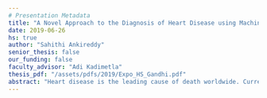 ```yaml
---
# Presentation Metadata
title: "A Novel Approach to the Diagnosis of Heart Disease using Machine Learning and Deep Neural Networks"
date: 2019-06-26
hs: true
author: "Sahithi Ankireddy"
senior_thesis: false
our_funding: false
faculty_advisor: "Adi Kadimetla"
thesis_pdf: "/assets/pdfs/2019/Expo_HS_Gandhi.pdf"
abstract: "Heart disease is the leading cause of death worldwide. Currently, 33% of cases are misdiagnosed. The use of Artificial Intelligence could reduce the chance of error leading to possible earlier diagnoses which could be the difference between life and death for some. The objective of this project was to develop accurate Machine Learning (ML) and Deep Neural Network (DNN) algorithms to create a application for assisted heart disease diagnosis. My project compared the ML model with the DNN and the most accurate model is used for the application. A series of scoring methods such as confusion matrices, Matthews Correlation Coefficient and ROC AUC scores/graphs were used to determine which model, out of well-known ML algorithms, performs the best under the dataset. Random Forest (RF) Classifier performed the highest out of the KNN, SVM and the Naive-Bayes models. All the ensemble classification methods in sci-kit learn were also evaluated to reconfirm that RF Classifier was the best. For the DNN, the Keras Sequential Model was used, running on a backend of TensorFlow. A dataset provided by the the Cleveland Clinic Foundation was used to train the models. The dataset was split into a training and validation set, and the models were built based on various optimization techniques and an GridSearch algorithm. Cross-validation, a resampling procedure, was applied to further estimate the skill of the model. The application, running on Flask, and utilizing Bootstrap was developed using the Random Forest ML model, as it performed higher than the DNN. Required data inputs for patients are read to determine an accurate diagnosis. This tool can possibly be a great contribution to the cardiology field as it can be used by medical care professionals to assist them in more accurate diagnoses."
---
```

